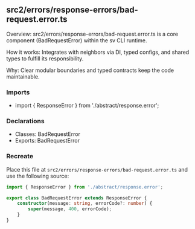 ## src2/errors/response-errors/bad-request.error.ts

Overview: src2/errors/response-errors/bad-request.error.ts is a core component (BadRequestError) within the sv CLI runtime.

How it works: Integrates with neighbors via DI, typed configs, and shared types to fulfill its responsibility.

Why: Clear modular boundaries and typed contracts keep the code maintainable.

### Imports

- import { ResponseError } from './abstract/response.error';

### Declarations

- Classes: BadRequestError
- Exports: BadRequestError

### Recreate

Place this file at `src2/errors/response-errors/bad-request.error.ts` and use the following source:

```ts
import { ResponseError } from './abstract/response.error';

export class BadRequestError extends ResponseError {
	constructor(message: string, errorCode?: number) {
		super(message, 400, errorCode);
	}
}

```
